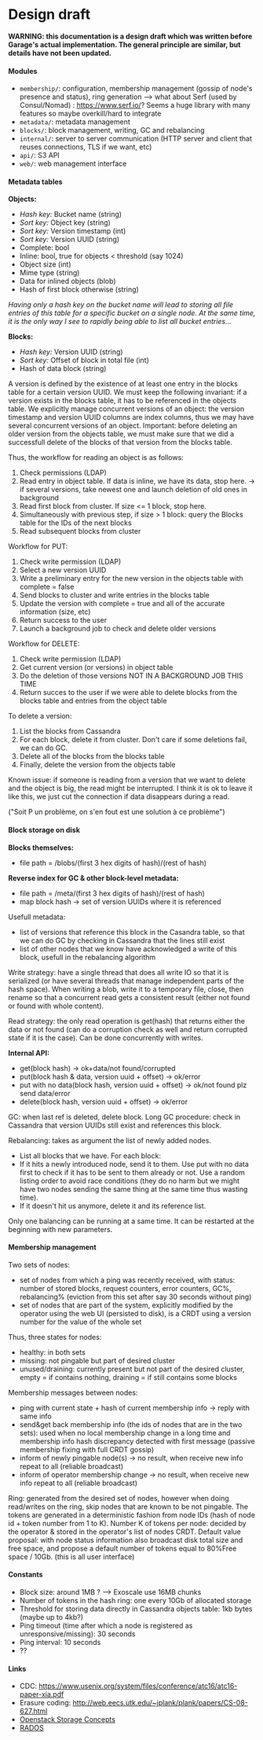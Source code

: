 # Design draft

**WARNING: this documentation is a design draft which was written before Garage's actual implementation.
The general principle are similar, but details have not been updated.**


#### Modules

- `membership/`: configuration, membership management (gossip of node's presence and status), ring generation --> what about Serf (used by Consul/Nomad) : https://www.serf.io/? Seems a huge library with many features so maybe overkill/hard to integrate
- `metadata/`: metadata management
- `blocks/`: block management, writing, GC and rebalancing
- `internal/`: server to server communication (HTTP server and client that reuses connections, TLS if we want, etc)
- `api/`: S3 API
- `web/`: web management interface

#### Metadata tables

**Objects:**

- *Hash key:* Bucket name (string)
- *Sort key:* Object key (string)
- *Sort key:* Version timestamp (int)
- *Sort key:* Version UUID (string)
- Complete: bool
- Inline: bool, true for objects < threshold (say 1024)
- Object size (int)
- Mime type (string)
- Data for inlined objects (blob)
- Hash of first block otherwise (string)

*Having only a hash key on the bucket name will lead to storing all file entries of this table for a specific bucket on a single node. At the same time, it is the only way I see to rapidly being able to list all bucket entries...*

**Blocks:**

- *Hash key:* Version UUID (string)
- *Sort key:* Offset of block in total file (int)
- Hash of data block (string)

A version is defined by the existence of at least one entry in the blocks table for a certain version UUID.
We must keep the following invariant: if a version exists in the blocks table, it has to be referenced in the objects table.
We explicitly manage concurrent versions of an object: the version timestamp and version UUID columns are index columns, thus we may have several concurrent versions of an object.
Important: before deleting an older version from the objects table, we must make sure that we did a successfull delete of the blocks of that version from the blocks table.

Thus, the workflow for reading an object is as follows:

1. Check permissions (LDAP)
2. Read entry in object table. If data is inline, we have its data, stop here.
   -> if several versions, take newest one and launch deletion of old ones in background
3. Read first block from cluster. If size <= 1 block, stop here.
4. Simultaneously with previous step, if size > 1 block: query the Blocks table for the IDs of the next blocks
5. Read subsequent blocks from cluster

Workflow for PUT:

1. Check write permission (LDAP)
2. Select a new version UUID
3. Write a preliminary entry for the new version in the objects table with complete = false
4. Send blocks to cluster and write entries in the blocks table
5. Update the version with complete = true and all of the accurate information (size, etc)
6. Return success to the user
7. Launch a background job to check and delete older versions

Workflow for DELETE:

1. Check write permission (LDAP)
2. Get current version (or versions) in object table
3. Do the deletion of those versions NOT IN A BACKGROUND JOB THIS TIME
4. Return succes to the user if we were able to delete blocks from the blocks table and entries from the object table

To delete a version:

1. List the blocks from Cassandra
2. For each block, delete it from cluster. Don't care if some deletions fail, we can do GC.
3. Delete all of the blocks from the blocks table
4. Finally, delete the version from the objects table

Known issue: if someone is reading from a version that we want to delete and the object is big, the read might be interrupted. I think it is ok to leave it like this, we just cut the connection if data disappears during a read.

("Soit P un problème, on s'en fout est une solution à ce problème")

#### Block storage on disk

**Blocks themselves:**

- file path = /blobs/(first 3 hex digits of hash)/(rest of hash)

**Reverse index for GC & other block-level metadata:**

- file path = /meta/(first 3 hex digits of hash)/(rest of hash)
- map block hash -> set of version UUIDs where it is referenced

Usefull metadata:

- list of versions that reference this block in the Casandra table, so that we can do GC by checking in Cassandra that the lines still exist
- list of other nodes that we know have acknowledged a write of this block, usefull in the rebalancing algorithm

Write strategy: have a single thread that does all write IO so that it is serialized (or have several threads that manage independent parts of the hash space). When writing a blob, write it to a temporary file, close, then rename so that a concurrent read gets a consistent result (either not found or found with whole content).

Read strategy: the only read operation is get(hash) that returns either the data or not found (can do a corruption check as well and return corrupted state if it is the case). Can be done concurrently with writes.

**Internal API:**

- get(block hash) -> ok+data/not found/corrupted
- put(block hash & data, version uuid + offset) -> ok/error
- put with no data(block hash, version uuid + offset) -> ok/not found plz send data/error
- delete(block hash, version uuid + offset) -> ok/error

GC: when last ref is deleted, delete block.
Long GC procedure: check in Cassandra that version UUIDs still exist and references this block.

Rebalancing: takes as argument the list of newly added nodes.

- List all blocks that we have. For each block:
- If it hits a newly introduced node, send it to them.
  Use put with no data first to check if it has to be sent to them already or not.
  Use a random listing order to avoid race conditions (they do no harm but we might have two nodes sending the same thing at the same time thus wasting time).
- If it doesn't hit us anymore, delete it and its reference list.

Only one balancing can be running at a same time. It can be restarted at the beginning with new parameters.

#### Membership management

Two sets of nodes:

- set of nodes from which a ping was recently received, with status: number of stored blocks, request counters, error counters, GC%, rebalancing%
  (eviction from this set after say 30 seconds without ping)
- set of nodes that are part of the system, explicitly modified by the operator using the web UI (persisted to disk),
  is a CRDT using a version number for the value of the whole set

Thus, three states for nodes:

- healthy: in both sets
- missing: not pingable but part of desired cluster
- unused/draining: currently present but not part of the desired cluster, empty = if contains nothing, draining = if still contains some blocks

Membership messages between nodes:

- ping with current state + hash of current membership info -> reply with same info
- send&get back membership info (the ids of nodes that are in the two sets): used when no local membership change in a long time and membership info hash discrepancy detected with first message (passive membership fixing with full CRDT gossip)
- inform of newly pingable node(s) -> no result, when receive new info repeat to all (reliable broadcast)
- inform of operator membership change -> no result, when receive new info repeat to all (reliable broadcast)

Ring: generated from the desired set of nodes, however when doing read/writes on the ring, skip nodes that are known to be not pingable.
The tokens are generated in a deterministic fashion from node IDs (hash of node id + token number from 1 to K).
Number K of tokens per node: decided by the operator & stored in the operator's list of nodes CRDT. Default value proposal: with node status information also broadcast disk total size and free space, and propose a default number of tokens equal to 80%Free space / 10Gb. (this is all user interface)


#### Constants

- Block size: around 1MB ? --> Exoscale use 16MB chunks
- Number of tokens in the hash ring: one every 10Gb of allocated storage
- Threshold for storing data directly in Cassandra objects table: 1kb bytes (maybe up to 4kb?)
- Ping timeout (time after which a node is registered as unresponsive/missing): 30 seconds
- Ping interval: 10 seconds
- ??

#### Links

- CDC: <https://www.usenix.org/system/files/conference/atc16/atc16-paper-xia.pdf>
- Erasure coding: <http://web.eecs.utk.edu/~jplank/plank/papers/CS-08-627.html>
- [Openstack Storage Concepts](https://docs.openstack.org/arch-design/design-storage/design-storage-concepts.html)
- [RADOS](https://ceph.com/wp-content/uploads/2016/08/weil-rados-pdsw07.pdf)
